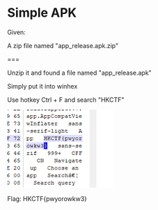 # Simple APK

Given:

A zip file named "app_release.apk.zip"

===

Unzip it and found a file named "app_release.apk"

Simply put it into winhex

Use hotkey Ctrl + F and search "HKCTF"

![](flag.PNG)

Flag: HKCTF{pwyorowkw3}
